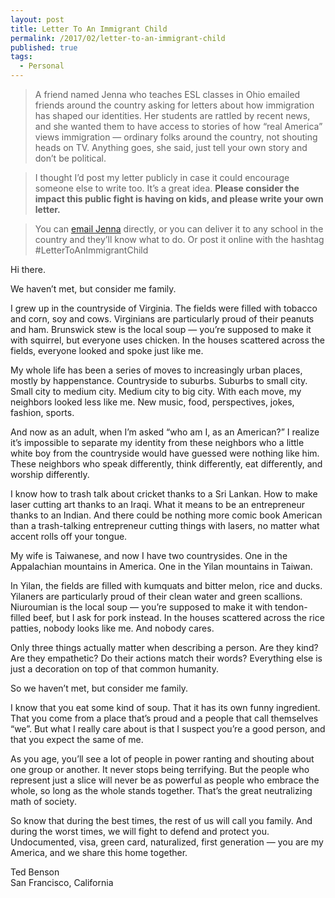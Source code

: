 ```yaml
---
layout: post
title: Letter To An Immigrant Child
permalink: /2017/02/letter-to-an-immigrant-child
published: true
tags:
  - Personal
--- 
```


> A friend named Jenna who teaches ESL classes in Ohio emailed friends around the
> country asking for letters about how immigration has shaped our identities. Her
> students are rattled by recent news, and she wanted them to have access to
> stories of how “real America” views immigration — ordinary folks around the
> country, not shouting heads on TV. Anything goes, she said, just tell your own
> story and don’t be political.

> I thought I’d post my letter publicly in case it could encourage someone else to
> write too. It’s a great idea. **Please consider the impact this public fight is
> having on kids, and please write your own letter.**

> You can [email Jenna](http://hovisjl@gmail.com/) directly, or you can deliver it
> to any school in the country and they’ll know what to do. Or post it online with
> the hashtag #LetterToAnImmigrantChild

Hi there.

We haven’t met, but consider me family.

I grew up in the countryside of Virginia. The fields were filled with tobacco
and corn, soy and cows. Virginians are particularly proud of their peanuts and
ham. Brunswick stew is the local soup — you’re supposed to make it with
squirrel, but everyone uses chicken. In the houses scattered across the fields,
everyone looked and spoke just like me.

My whole life has been a series of moves to increasingly urban places, mostly by
happenstance. Countryside to suburbs. Suburbs to small city. Small city to
medium city. Medium city to big city. With each move, my neighbors looked less
like me. New music, food, perspectives, jokes, fashion, sports.

And now as an adult, when I’m asked “who am I, as an American?” I realize it’s
impossible to separate my identity from these neighbors who a little white boy
from the countryside would have guessed were nothing like him. These neighbors
who speak differently, think differently, eat differently, and worship
differently.

I know how to trash talk about cricket thanks to a Sri Lankan. How to make laser
cutting art thanks to an Iraqi. What it means to be an entrepreneur thanks to an
Indian. And there could be nothing more comic book American than a trash-talking
entrepreneur cutting things with lasers, no matter what accent rolls off your
tongue.

My wife is Taiwanese, and now I have two countrysides. One in the Appalachian
mountains in America. One in the Yilan mountains in Taiwan.

In Yilan, the fields are filled with kumquats and bitter melon, rice and ducks.
Yilaners are particularly proud of their clean water and green scallions.
Niuroumian is the local soup — you’re supposed to make it with tendon-filled
beef, but I ask for pork instead. In the houses scattered across the rice
patties, nobody looks like me. And nobody cares.

Only three things actually matter when describing a person. Are they kind? Are
they empathetic? Do their actions match their words? Everything else is just a
decoration on top of that common humanity.

So we haven’t met, but consider me family.

I know that you eat some kind of soup. That it has its own funny ingredient.
That you come from a place that’s proud and a people that call themselves “we”.
But what I really care about is that I suspect you’re a good person, and that
you expect the same of me.

As you age, you’ll see a lot of people in power ranting and shouting about one
group or another. It never stops being terrifying. But the people who represent
just a slice will never be as powerful as people who embrace the whole, so long
as the whole stands together. That’s the great neutralizing math of society.

So know that during the best times, the rest of us will call you family. And
during the worst times, we will fight to defend and protect you. Undocumented,
visa, green card, naturalized, first generation — you are my America, and we
share this home together.

Ted Benson<br> San Francisco, California
